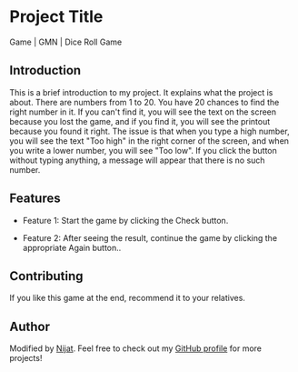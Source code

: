 # Project Title

Game | GMN | Dice Roll Game

## Introduction

This is a brief introduction to my project. It explains what the project is about. There are numbers from 1 to 20. You have 20 chances to find the right number in it. If you can't find it, you will see the text on the screen because you lost the game, and if you find it, you will see the printout because you found it right. The issue is that when you type a high number, you will see the text "Too high" in the right corner of the screen, and when you write a lower number, you will see "Too low". If you click the button without typing anything, a message will appear that there is no such number.

## Features

- Feature 1: Start the game by clicking the Check button.

- Feature 2: After seeing the result, continue the game by clicking the appropriate Again button..

## Contributing

If you like this game at the end, recommend it to your relatives.

## Author

Modified by [Nijat](https://www.linkedin.com/in/nijat-guliyev-1949a4294/). Feel free to check out my [GitHub profile](https://github.com/Nijat-Guliyev) for more projects!
